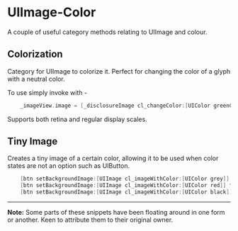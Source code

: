 UIImage-Color
=======================

A couple of useful category methods relating to UIImage and colour.

## Colorization
Category for UIImage to colorize it. Perfect for changing the color of a glyph with a neutral color.

To use simply invoke with -

```objective-c
    _imageView.image = [_disclosureImage cl_changeColor:[UIColor greenColor]];
```

Supports both retina and regular display scales.

## Tiny Image
Creates a tiny image of a certain color, allowing it to be used when color states are not an option such as UIButton.


```objective-c
    [btn setBackgroundImage:[UIImage cl_imageWithColor:[UIColor grey]] forState:UIControlStateDisabled];  
    [btn setBackgroundImage:[UIImage cl_imageWithColor:[UIColor red]] forState:UIControlStateNormal];  
    [btn setBackgroundImage:[UIImage cl_imageWithColor:[UIColor black]] forState:UIControlStateHighlighted];  
```

---
__Note:__ Some parts of these snippets have been floating around in one form or another. Keen to attribute them to their original owner.